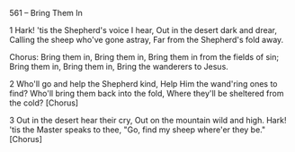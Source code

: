 561 – Bring Them In


1
Hark!  'tis the Shepherd's voice I hear,
Out in the desert dark and drear,
Calling the sheep who've gone astray,
Far from the Shepherd's fold away.

Chorus:
Bring them in,
Bring them in,
Bring them in from the fields of sin;
Bring them in,
Bring them in,
Bring the wanderers to Jesus.

2
Who'll go and help the Shepherd kind,
Help Him the wand'ring ones to find?
Who'll bring them back into the fold,
Where they'll be sheltered from the cold?  [Chorus]

3
Out in the desert hear their cry,
Out on the mountain wild and high.
Hark!  'tis the Master speaks to thee,
"Go, find my sheep where'er they be."  [Chorus]
